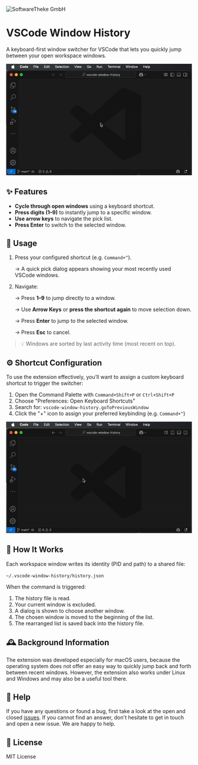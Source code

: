 ![SoftwareTheke GmbH](https://avatars.githubusercontent.com/u/162547559?s=200&v=4)

# VSCode Window History

A keyboard-first window switcher for VSCode that lets you quickly jump between your open workspace windows.

![Window Switcher](res/switch.gif)

## ✨ Features

- **Cycle through open windows** using a keyboard shortcut.
- **Press digits (1–9)** to instantly jump to a specific window.
- **Use arrow keys** to navigate the pick list.
- **Press Enter** to switch to the selected window.

## 🚀 Usage

1. Press your configured shortcut (e.g. `Command+^`).

   → A quick pick dialog appears showing your most recently used VSCode windows.

2. Navigate:

   → Press **1–9** to jump directly to a window.

   → Use **Arrow Keys** or **press the shortcut again** to move selection down.

   → Press **Enter** to jump to the selected window.

   → Press **Esc** to cancel.

> 💡 Windows are sorted by last activity time (most recent on top).

## ⚙️ Shortcut Configuration

To use the extension effectively, you’ll want to assign a custom keyboard shortcut to trigger the switcher:

1. Open the Command Palette with `Command+Shift+P` or `Ctrl+Shift+P`
2. Choose "Preferences: Open Keyboard Shortcuts"
3. Search for: `vscode-window-history.goToPreviousWindow`
4. Click the "+" icon to assign your preferred keybinding (e.g. `Command+^`)

![Configure Shortcut](res/shortcut.gif)

## 🧠 How It Works

Each workspace window writes its identity (PID and path) to a shared file:

`~/.vscode-window-history/history.json`

When the command is triggered:

1. The history file is read.
2. Your current window is excluded.
3. A dialog is shown to choose another window.
4. The chosen window is moved to the beginning of the list.
5. The rearranged list is saved back into the history file.

## 🕰️ Background Information

The extension was developed especially for macOS users, because the operating system does not offer an easy way to quickly jump back and forth between recent windows. However, the extension also works under Linux and Windows and may also be a useful tool there.

## 🛟 Help

If you have any questions or found a bug, first take a look at the open and closed [issues][issues]. If you cannot find an answer, don't hesitate to get in touch and open a new issue. We are happy to help.

## 📄 License

MIT License

[issues]: https://github.com/softwaretheke/vscode-window-history/issues
